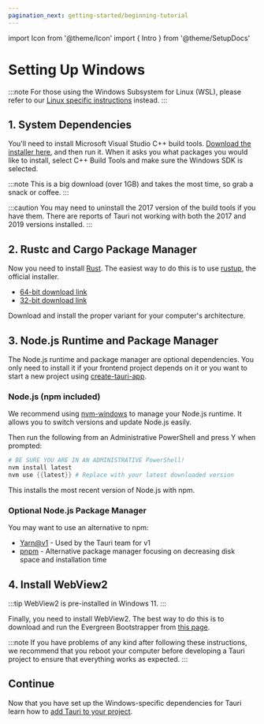 ```yaml
---
pagination_next: getting-started/beginning-tutorial
---
```


import Icon from '@theme/Icon'
import { Intro } from '@theme/SetupDocs'

# Setting Up Windows

:::note
For those using the Windows Subsystem for Linux (WSL), please refer to our [Linux specific instructions] instead.
:::

<Intro />

## 1. System Dependencies&nbsp;<Icon title="alert" color="danger"/>

You'll need to install Microsoft Visual Studio C++ build tools. [Download the installer here][Microsoft Visual Studio C++ build tools], and then run it. When it asks you what packages you would like to install, select C++ Build Tools and make sure the Windows SDK is selected.

:::note
This is a big download (over 1GB) and takes the most time, so grab a snack or coffee.
:::

:::caution
You may need to uninstall the 2017 version of the build tools if you have them. There are reports of Tauri not working with both the 2017 and 2019 versions installed.
:::

## 2. Rustc and Cargo Package Manager&nbsp;<Icon title="control-skip-forward" color="warning"/>

Now you need to install [Rust]. The easiest way to do this is to use [rustup], the official installer.

- [64-bit download link][rustup x86_64]
- [32-bit download link][rustup i686]

Download and install the proper variant for your computer's architecture.

## 3. Node.js Runtime and Package Manager&nbsp;<Icon title="control-skip-forward" color="warning"/>

The Node.js runtime and package manager are optional dependencies. You only need to install it if your frontend project depends on it or you want to start a new project using [create-tauri-app].

### Node.js (npm included)

We recommend using [nvm-windows] to manage your Node.js runtime. It allows you to switch versions and update Node.js easily.

Then run the following from an Administrative PowerShell and press Y when prompted:

```powershell
# BE SURE YOU ARE IN AN ADMINISTRATIVE PowerShell!
nvm install latest
nvm use {{latest}} # Replace with your latest downloaded version
```

This installs the most recent version of Node.js with npm.

### Optional Node.js Package Manager

You may want to use an alternative to npm:

- [Yarn@v1] - Used by the Tauri team for v1
- [pnpm] - Alternative package manager focusing on decreasing disk space and installation time

## 4. Install WebView2

:::tip
WebView2 is pre-installed in Windows 11.
:::

Finally, you need to install WebView2. The best way to do this is to download and run the Evergreen Bootstrapper from [this page](https://developer.microsoft.com/en-us/microsoft-edge/webview2/#download-section).

:::note
If you have problems of any kind after following these instructions, we recommend that you reboot your computer before developing a Tauri project to ensure that everything works as expected.
:::

## Continue

Now that you have set up the Windows-specific dependencies for Tauri learn how to [add Tauri to your project][Beginning Tutorial].

[create-tauri-app]: /docs/getting-started/beginning-tutorial#1-start-a-new-tauri-project
[nvm-windows]: https://github.com/coreybutler/nvm-windows#installation--upgrades
[Beginning Tutorial]: ./beginning-tutorial.md
[Yarn@v1]: https://classic.yarnpkg.com/en/docs/getting-started
[pnpm]: https://pnpm.js.org/en/installation
[rustup x86_64]: https://win.rustup.rs/x86_64
[rustup i686]: https://win.rustup.rs/i686
[Rust]: https://www.rust-lang.org/
[rustup]: https://rustup.rs/
[Microsoft Visual Studio C++ build tools]: https://visualstudio.microsoft.com/visual-cpp-build-tools/
[Linux specific instructions]: /docs/getting-started/setting-up-linux
